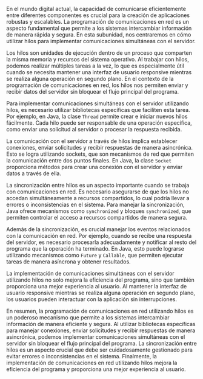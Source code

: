 En el mundo digital actual, la capacidad de comunicarse eficientemente entre diferentes componentes es crucial para la creación de aplicaciones robustas y escalables. La programación de comunicaciones en red es un aspecto fundamental que permite a los sistemas intercambiar información de manera rápida y segura. En esta subunidad, nos centraremos en cómo utilizar hilos para implementar comunicaciones simultáneas con el servidor.

Los hilos son unidades de ejecución dentro de un proceso que comparten la misma memoria y recursos del sistema operativo. Al trabajar con hilos, podemos realizar múltiples tareas a la vez, lo que es especialmente útil cuando se necesita mantener una interfaz de usuario responsive mientras se realiza alguna operación en segundo plano. En el contexto de la programación de comunicaciones en red, los hilos nos permiten enviar y recibir datos del servidor sin bloquear el flujo principal del programa.

Para implementar comunicaciones simultáneas con el servidor utilizando hilos, es necesario utilizar bibliotecas específicas que faciliten esta tarea. Por ejemplo, en Java, la clase `Thread` permite crear e iniciar nuevos hilos fácilmente. Cada hilo puede ser responsable de una operación específica, como enviar una solicitud al servidor o procesar la respuesta recibida.

La comunicación con el servidor a través de hilos implica establecer conexiones, enviar solicitudes y recibir respuestas de manera asincrónica. Esto se logra utilizando sockets, que son mecanismos de red que permiten la comunicación entre dos puntos finales. En Java, la clase `Socket` proporciona métodos para crear una conexión con el servidor y enviar datos a través de ella.

La sincronización entre hilos es un aspecto importante cuando se trabaja con comunicaciones en red. Es necesario asegurarse de que los hilos no accedan simultáneamente a recursos compartidos, lo cual podría llevar a errores o inconsistencias en el sistema. Para manejar la sincronización, Java ofrece mecanismos como `synchronized` y bloques `synchronized`, que permiten controlar el acceso a recursos compartidos de manera segura.

Además de la sincronización, es crucial manejar los eventos relacionados con la comunicación en red. Por ejemplo, cuando se recibe una respuesta del servidor, es necesario procesarla adecuadamente y notificar al resto del programa que la operación ha terminado. En Java, esto puede lograrse utilizando mecanismos como `Future` y `Callable`, que permiten ejecutar tareas de manera asíncrona y obtener resultados.

La implementación de comunicaciones simultáneas con el servidor utilizando hilos no solo mejora la eficiencia del programa, sino que también proporciona una mejor experiencia al usuario. Al mantener la interfaz de usuario responsive mientras se realiza alguna operación en segundo plano, los usuarios pueden interactuar con la aplicación sin interrupciones.

En resumen, la programación de comunicaciones en red utilizando hilos es un poderoso mecanismo que permite a los sistemas intercambiar información de manera eficiente y segura. Al utilizar bibliotecas específicas para manejar conexiones, enviar solicitudes y recibir respuestas de manera asincrónica, podemos implementar comunicaciones simultáneas con el servidor sin bloquear el flujo principal del programa. La sincronización entre hilos es un aspecto crucial que debe ser cuidadosamente gestionado para evitar errores o inconsistencias en el sistema. Finalmente, la implementación de comunicaciones en red utilizando hilos mejora la eficiencia del programa y proporciona una mejor experiencia al usuario.
